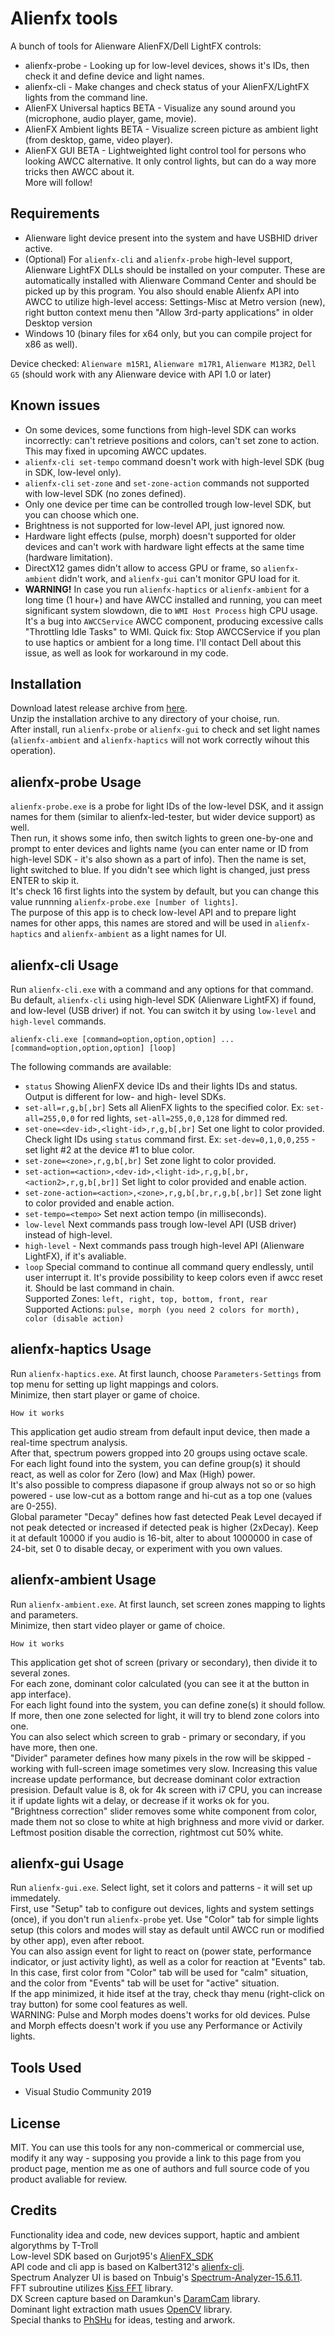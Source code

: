 # Alienfx tools
A bunch of tools for Alienware AlienFX/Dell LightFX controls:
- alienfx-probe - Looking up for low-level devices, shows it's IDs, then check it and define device and light names.
- alienfx-cli - Make changes and check status of your AlienFX/LightFX lights from the command line.
- AlienFX Universal haptics BETA - Visualize any sound around you (microphone, audio player, game, movie).
- AlienFX Ambient lights BETA - Visualize screen picture as ambient light (from desktop, game, video player).
- AlienFX GUI BETA - Lightweighted light control tool for persons who looking AWCC alternative. It only control lights, but can do a way more tricks then AWCC about it.
<br>More will follow!

## Requirements
- Alienware light device present into the system and have USBHID driver active.
- (Optional) For `alienfx-cli` and `alienfx-probe` high-level support, Alienware LightFX DLLs should be installed on your computer. These are automatically installed with Alienware Command Center and should be picked up by this program. You also should enable Alienfx API into AWCC to utilize high-level access: Settings-Misc at Metro version (new), right button context menu then "Allow 3rd-party applications" in older Desktop version 
- Windows 10 (binary files for x64 only, but you can compile project for x86 as well).

Device checked: `Alienware m15R1`, `Alienware m17R1`, `Alienware M13R2`, `Dell G5` (should work with any Alienware device with API 1.0 or later)

## Known issues
- On some devices, some functions from high-level SDK can works incorrectly: can't retrieve positions and colors, can't set zone to action. This may fixed in upcoming AWCC updates.
- `alienfx-cli set-tempo` command doesn't work with high-level SDK (bug in SDK, low-level only).<br>
- `alienfx-cli` `set-zone` and `set-zone-action` commands not supported with low-level SDK (no zones defined).<br>
- Only one device per time can be controlled trough low-level SDK, but you can choose which one.
- Brightness is not supported for low-level API, just ignored now.
- Hardware light effects (pulse, morph) doesn't supported for older devices and can't work with hardware light effects at the same time (hardware limitation).
- DirectX12 games didn't allow to access GPU or frame, so `alienfx-ambient` didn't work, and `alienfx-gui` can't monitor GPU load for it.
- <b>WARNING!</b> In case you run `alienfx-haptics` or `alienfx-ambient` for a long time (1 hour+) and have AWCC installed and running, you can meet significant system slowdown, die to `WMI Host Process` high CPU usage. It's a bug into `AWCCService` AWCC component, producing excessive calls "Throttling Idle Tasks" to WMI. Quick fix: Stop AWCCService if you plan to use haptics or ambient for a long time. I'll contact Dell about this issue, as well as look for workaround in my code.

## Installation
Download latest release archive from [here](https://github.com/T-Troll/alienfx-tools/releases).<br>
Unzip the installation archive to any directory of your choise, run.<br>
After install, run `alienfx-probe` or `alienfx-gui` to check and set light names (`alienfx-ambient` and `alienfx-haptics` will not work correctly wihout this operation).</br> 

## alienfx-probe Usage
`alienfx-probe.exe` is a probe for light IDs of the low-level DSK, and it assign names for them (similar to alienfx-led-tester, but wider device support) as well.<br> 
Then run, it shows some info, then switch lights to green one-by-one and prompt to enter devices and lights name (you can enter name or ID from high-level SDK - it's also shown as a part of info). Then the name is set, light switched to blue. If you didn't see which light is changed, just press ENTER to skip it.<br>
It's check 16 first lights into the system by default, but you can change this value runnning `alienfx-probe.exe [number of lights]`.<br>
The purpose of this app is to check low-level API and to prepare light names for other apps, this names are stored and will be used in `alienfx-haptics` and `alienfx-ambient` as a light names for UI.

## alienfx-cli Usage
Run `alienfx-cli.exe` with a command and any options for that command. Bu default, `alienfx-cli` using high-level SDK (Alienware LightFX) if found, and low-level (USB driver) if not. You can switch it by using `low-level` and `high-level` commands. 
```
alienfx-cli.exe [command=option,option,option] ... [command=option,option,option] [loop]
```
The following commands are available:
- `status` Showing AlienFX device IDs and their lights IDs and status. Output is different for low- and high- level SDKs.
- `set-all=r,g,b[,br]` Sets all AlienFX lights to the specified color. Ex: `set-all=255,0,0` for red lights, `set-all=255,0,0,128` for dimmed red.
- `set-one=<dev-id>,<light-id>,r,g,b[,br]` Set one light to color provided. Check light IDs using `status` command first. Ex: `set-dev=0,1,0,0,255` - set light #2 at the device #1 to blue color.
- `set-zone=<zone>,r,g,b[,br]` Set zone light to color provided.
- `set-action=<action>,<dev-id>,<light-id>,r,g,b[,br,<action2>,r,g,b[,br]]` Set light to color provided and enable action.
- `set-zone-action=<action>,<zone>,r,g,b[,br,r,g,b[,br]]` Set zone light to color provided and enable action.
- `set-tempo=<tempo>` Set next action tempo (in milliseconds).
- `low-level` Next commands pass trough low-level API (USB driver) instead of high-level.
- `high-level` - Next commands pass trough high-level API (Alienware LightFX), if it's avaliable.
- `loop` Special command to continue all command query endlessly, until user interrupt it. It's provide possibility to keep colors even if awcc reset it. Should be last command in chain.
<br>Supported Zones: `left, right, top, bottom, front, rear`
<br>Supported Actions: `pulse, morph (you need 2 colors for morth), color (disable action)`

## alienfx-haptics Usage
Run `alienfx-haptics.exe`. At first launch, choose `Parameters-Settings` from top menu for setting up light mappings and colors.
<br>Minimize, then start player or game of choice.
```
How it works
```
This application get audio stream from default input device, then made a real-time spectrum analysis.
<br>After that, spectrum powers gropped into 20 groups using octave scale.
<br>For each light found into the system, you can define group(s) it should react, as well as color for Zero (low) and Max (High) power.
<br>It's also possible to compress diapasone if group always not so or so high powered - use low-cut as a bottom range and hi-cut as a top one (values are 0-255).<br>
Global parameter "Decay" defines how fast detected Peak Level decayed if not peak detected or increased if detected peak is higher (2xDecay). Keep it at default 10000 if you audio is 16-bit, alter to about 1000000 in case of 24-bit, set 0 to disable decay, or experiment with you own values.

## alienfx-ambient Usage
Run `alienfx-ambient.exe`. At first launch, set screen zones mapping to lights and parameters.
<br>Minimize, then start video player or game of choice.
```
How it works
```
This application get shot of screen (privary or secondary), then divide it to several zones.
<br>For each zone, dominant color calculated (you can see it at the button in app interface).
<br>For each light found into the system, you can define zone(s) it should follow. If more, then one zone selected for light, it will try to blend zone colors into one.
<br>You can also select which screen to grab - primary or secondary, if you have more, then one. 
<br>"Divider" parameter defines how many pixels in the row will be skipped - working with full-screen image sometimes very slow. Increasing this value increase update performance, but decrease dominant color extraction presision. Default value is 8, ok for 4k screen with i7 CPU, you can increase it if update lights wit a delay, or decrease if it works ok for you.
<br>"Brightness correction" slider removes some white component from color, made them not so close to white at high brighness and more vivid or darker. Leftmost position disable the correction, rightmost cut 50% white.

## alienfx-gui Usage
Run `alienfx-gui.exe`. Select light, set it colors and patterns - it will set up immedately.<br>
First, use "Setup" tab to configure out devices, lights and system settings (once), if you don't run `alienfx-probe` yet.
Use "Color" tab for simple lights setup (this colors and modes will stay as default until AWCC run or modified by other app), even after reboot.</br>
You can also assign event for light to react on (power state, performance indicator, or just activity light), as well as a color for reaction at "Events" tab. In this case, first color from "Color" tab will be used for "calm" situation, and the color from "Events" tab will be uset for "active" situation.<br>
If the app minimized, it hide itsef at the tray, check thay menu (right-click on tray button) for some cool features as well.<br>
WARNING: Pulse and Morph modes doens't works for old devices. Pulse and Morph effects doesn't work if you use any Performance or Activily lights.

## Tools Used
* Visual Studio Community 2019

## License
MIT. You can use this tools for any non-commerical or commercial use, modify it any way - supposing you provide a link to this page from you product page, mention me as one of authors and full source code of you product avaliable for review.

## Credits
Functionality idea and code, new devices support, haptic and ambient algorythms by T-Troll<br>
Low-level SDK based on Gurjot95's [AlienFX_SDK](https://github.com/Gurjot95/AlienFX-SDK)<br>
API code and cli app is based on Kalbert312's [alienfx-cli](https://github.com/kalbert312/alienfx-cli).<br>
Spectrum Analyzer UI is based on Tnbuig's [Spectrum-Analyzer-15.6.11](https://github.com/tnbuig/Spectrum-Analyzer-15.6.11).<br>
FFT subroutine utilizes [Kiss FFT](https://sourceforge.net/projects/kissfft/) library.<br>
DX Screen capture based on Daramkun's [DaramCam](https://github.com/daramkun/DaramCam) library.<br>
Dominant light extraction math usues [OpenCV](https://github.com/opencv/opencv) library.<br>
Special thanks to [PhSHu](https://github.com/PhSMu) for ideas, testing and arwork.
